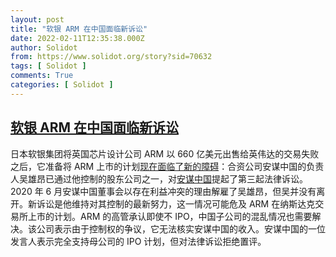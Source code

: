 ```yaml
---
layout: post
title: "软银 ARM 在中国面临新诉讼"
date: 2022-02-11T12:35:38.000Z
author: Solidot
from: https://www.solidot.org/story?sid=70632
tags: [ Solidot ]
comments: True
categories: [ Solidot ]
---
```

<!--1644582938000-->
[软银 ARM 在中国面临新诉讼](https://www.solidot.org/story?sid=70632)
------

<div>
日本软银集团将英国芯片设计公司 ARM 以 660 亿美元出售给英伟达的交易失败之后，它准备将 ARM 上市的计划<a href="https://www.ft.com/content/8494d5f3-4f3e-4a1d-878d-cabb82e37778" target="_blank">现在面临了新的障碍</a>：合资公司安谋中国的负责人吴雄昂已通过他控制的股东公司之一，对<a href="https://www.solidot.org/story?sid=68725">安谋中国</a>提起了第三起法律诉讼。2020 年 6 月安谋中国董事会以存在利益冲突的理由解雇了吴雄昂，但吴并没有离开。新诉讼是他维持对其控制的最新努力，这一情况可能危及 ARM 在纳斯达克交易所上市的计划。ARM 的高管承认即使不 IPO，中国子公司的混乱情况也需要解决。该公司表示由于控制权的争议，它无法核实安谋中国的收入。安谋中国的一位发言人表示完全支持母公司的 IPO 计划，但对法律诉讼拒绝置评。
</div>
